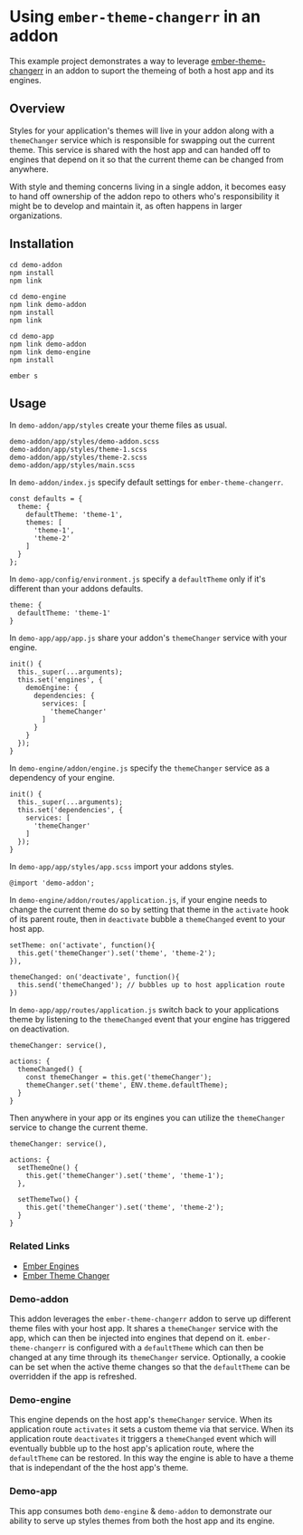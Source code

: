 
# Using `ember-theme-changerr` in an addon

This example project demonstrates a way to leverage [ember-theme-changerr](https://github.com/codeofficer/ember-theme-changer) in an addon to suport the themeing of both a host app and its engines.

## Overview

Styles for your application's themes will live in your addon along with a `themeChanger` service which is responsible for swapping out the current theme. This service is shared with the host app and can handed off to engines that depend on it so that the current theme can be changed from anywhere.

With style and theming concerns living in a single addon, it becomes easy to hand off ownership of the addon repo to others who's responsibility it might be to develop and maintain it, as often happens in larger organizations.

## Installation

```
cd demo-addon
npm install
npm link

cd demo-engine
npm link demo-addon
npm install
npm link

cd demo-app
npm link demo-addon
npm link demo-engine
npm install

ember s
```

## Usage


In `demo-addon/app/styles` create your theme files as usual.

```
demo-addon/app/styles/demo-addon.scss
demo-addon/app/styles/theme-1.scss
demo-addon/app/styles/theme-2.scss
demo-addon/app/styles/main.scss
```

In `demo-addon/index.js` specify default settings for `ember-theme-changerr`.

```
const defaults = {
  theme: {
    defaultTheme: 'theme-1',
    themes: [
      'theme-1',
      'theme-2'
    ]
  }
};
```

In `demo-app/config/environment.js` specify a `defaultTheme` only if it's different than your addons defaults.

```
theme: {
  defaultTheme: 'theme-1'
}
```

In `demo-app/app/app.js` share your addon's `themeChanger` service with your engine.

```
init() {
  this._super(...arguments);
  this.set('engines', {
    demoEngine: {
      dependencies: {
        services: [
          'themeChanger'
        ]
      }
    }
  });
}
```

In `demo-engine/addon/engine.js` specify the `themeChanger` service as a dependency of your engine.

```
init() {
  this._super(...arguments);
  this.set('dependencies', {
    services: [
      'themeChanger'
    ]
  });
}
```

In `demo-app/app/styles/app.scss` import your addons styles.

```
@import 'demo-addon';
```

In `demo-engine/addon/routes/application.js`, if your engine needs to change the current theme do so by setting that theme in the `activate` hook of its parent route, then in `deactivate` bubble a `themeChanged` event to your host app.

```
setTheme: on('activate', function(){
  this.get('themeChanger').set('theme', 'theme-2');
}),

themeChanged: on('deactivate', function(){
  this.send('themeChanged'); // bubbles up to host application route
})
```

In `demo-app/app/routes/application.js` switch back to your applications theme by listening to the `themeChanged` event that your engine has triggered on deactivation.

```
themeChanger: service(),

actions: {
  themeChanged() {
    const themeChanger = this.get('themeChanger');
    themeChanger.set('theme', ENV.theme.defaultTheme);
  }
}
```

Then anywhere in your app or its engines you can utilize the `themeChanger` service to change the current theme.

```
themeChanger: service(),

actions: {
  setThemeOne() {
    this.get('themeChanger').set('theme', 'theme-1');
  },

  setThemeTwo() {
    this.get('themeChanger').set('theme', 'theme-2');
  }
}
```

### Related Links

  - [Ember Engines](http://ember-engines.com)
  - [Ember Theme Changer](https://www.npmjs.com/package/ember-theme-changerr)

### Demo-addon

 This addon leverages the `ember-theme-changerr` addon to serve up different theme files with your host app. It shares a `themeChanger` service with the app, which can then be injected into engines that depend on it. `ember-theme-changerr` is configured with a `defaultTheme` which can then be changed at any time through its `themeChanger` service. Optionally, a cookie can be set when the active theme changes so that the `defaultTheme` can be overridden if the app is refreshed.

### Demo-engine

This engine depends on the host app's `themeChanger` service. When its application route `activates` it sets a custom theme via that service. When its application route `deactivates` it triggers a `themeChanged` event which will eventually bubble up to the host app's aplication route, where the `defaultTheme` can be restored. In this way the engine is able to have a theme that is independant of the the host app's theme.

### Demo-app

This app consumes both `demo-engine` & `demo-addon` to demonstrate our ability to serve up styles themes from both the host app and its engine.
